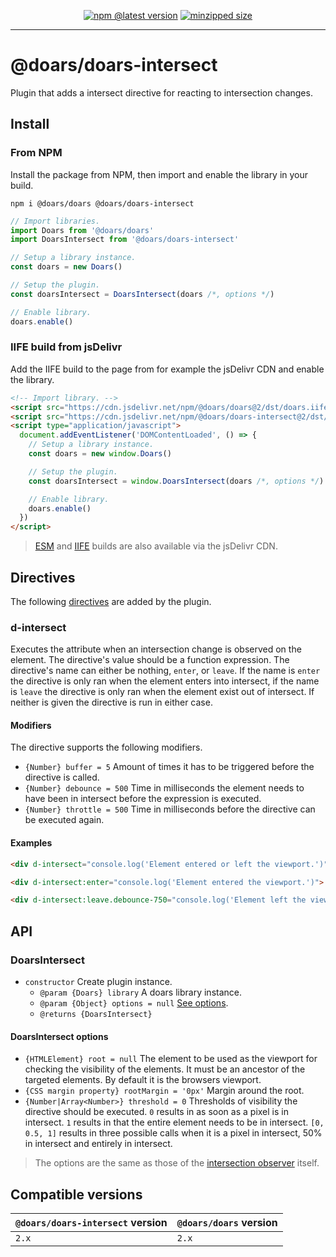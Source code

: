 <div align="center">

[![npm @latest version](https://img.shields.io/npm/v/@doars/doars-intersect.svg?label=Version&style=flat-square&maxAge=86400)](https://www.npmjs.com/package/@doars/doars-intersect)
[![minzipped size](https://img.shields.io/bundlephobia/minzip/@doars/doars-intersect?label=Size&style=flat-square&maxAge=86400)](https://www.npmjs.com/package/@doars/doars-intersect)

</div>

<hr/>

# @doars/doars-intersect

Plugin that adds a intersect directive for reacting to intersection changes.

## Install

### From NPM

Install the package from NPM, then import and enable the library in your build.

```
npm i @doars/doars @doars/doars-intersect
```

```JavaScript
// Import libraries.
import Doars from '@doars/doars'
import DoarsIntersect from '@doars/doars-intersect'

// Setup a library instance.
const doars = new Doars()

// Setup the plugin.
const doarsIntersect = DoarsIntersect(doars /*, options */)

// Enable library.
doars.enable()
```

### IIFE build from jsDelivr

Add the IIFE build to the page from for example the jsDelivr CDN and enable the
library.

```HTML
<!-- Import library. -->
<script src="https://cdn.jsdelivr.net/npm/@doars/doars@2/dst/doars.iife.js"></script>
<script src="https://cdn.jsdelivr.net/npm/@doars/doars-intersect@2/dst/doars-intersect.iife.js"></script>
<script type="application/javascript">
  document.addEventListener('DOMContentLoaded', () => {
    // Setup a library instance.
    const doars = new window.Doars()

    // Setup the plugin.
    const doarsIntersect = window.DoarsIntersect(doars /*, options */)

    // Enable library.
    doars.enable()
  })
</script>
```

> [ESM](https://cdn.jsdelivr.net/npm/@doars/doars-intersect@2/dst/doars-intersect.esm.js)
> and
> [IIFE](https://cdn.jsdelivr.net/npm/@doars/doars-intersect@2/dst/doars-intersect.iife.js)
> builds are also available via the jsDelivr CDN.

## Directives

The following
[directives](https://github.com/doars/doars/tree/main/packages/doars#directives)
are added by the plugin.

### d-intersect

Executes the attribute when an intersection change is observed on the element.
The directive's value should be a function expression. The directive's name can
either be nothing, `enter`, or `leave`. If the name is `enter` the directive is
only ran when the element enters into intersect, if the name is `leave` the directive
is only ran when the element exist out of intersect. If neither is given the
directive is run in either case.

#### Modifiers

The directive supports the following modifiers.

- `{Number} buffer = 5` Amount of times it has to be triggered before the
  directive is called.
- `{Number} debounce = 500` Time in milliseconds the element needs to have been
  in intersect before the expression is executed.
- `{Number} throttle = 500` Time in milliseconds before the directive can be
  executed again.

#### Examples

```HTML
<div d-intersect="console.log('Element entered or left the viewport.')">
```

```HTML
<div d-intersect:enter="console.log('Element entered the viewport.')">
```

```HTML
<div d-intersect:leave.debounce-750="console.log('Element left the viewport, and has not re-entered for 750 milliseconds.')">
```

## API

### DoarsIntersect

- `constructor` Create plugin instance.
  - `@param {Doars} library` A doars library instance.
  - `@param {Object} options = null` [See options](#doarsintersect-options).
  - `@returns {DoarsIntersect}`

#### DoarsIntersect options

- `{HTMLElement} root = null` The element to be used as the viewport for
  checking the visibility of the elements. It must be an ancestor of the
  targeted elements. By default it is the browsers viewport.
- `{CSS margin property} rootMargin = '0px'` Margin around the root.
- `{Number|Array<Number>} threshold = 0` Thresholds of visibility the directive
  should be executed. `0` results in as soon as a pixel is in intersect. `1` results
  in that the entire element needs to be in intersect. `[0, 0.5, 1]` results in three
  possible calls when it is a pixel in intersect, 50% in intersect and entirely in intersect.

> The options are the same as those of the
> [intersection observer](https://developer.mozilla.org/docs/Web/API/Intersection_Observer_API#intersection_observer_options)
> itself.

## Compatible versions

| `@doars/doars-intersect` version | `@doars/doars` version |
| -------------------------------- | ---------------------- |
| `2.x`                            | `2.x`                  |
